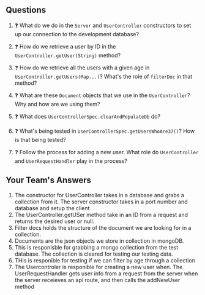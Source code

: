 ## Questions

1. :question: What do we do in the `Server` and `UserController` constructors
to set up our connection to the development database?
1. :question: How do we retrieve a user by ID in the `UserController.getUser(String)` method?

1. :question: How do we retrieve all the users with a given age 
in `UserController.getUsers(Map...)`? What's the role of `filterDoc` in that
method?

1. :question: What are these `Document` objects that we use in the `UserController`? 
Why and how are we using them?
1. :question: What does `UserControllerSpec.clearAndPopulateDb` do?
1. :question: What's being tested in `UserControllerSpec.getUsersWhoAre37()`?
How is that being tested?
1. :question: Follow the process for adding a new user. What role do `UserController` and 
`UserRequestHandler` play in the process?

## Your Team's Answers

1. The constructor for UserController takes in a database and grabs a collection from it. The server constructor takes in a port number and database and setup the client
2. The UserController.getUSer method take in an ID from a request and returns the desired user or null.
3. Filter docs holds the structure of the document we are looking for in a collection.
4. Documents are the json objects we store in collection in mongoDB. 
5. This is responisble for grabbing a mongo collection from the test database. The collection is cleared for testing our testing data.
6. THis is responible for testing if we can filter by age through a collection
7. The Usercontroler is responible for creating a new user when. The UserRequestHandler gets user info from a request from the server when the server receieves an api route, and then calls the addNewUser method

